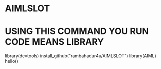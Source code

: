 # AIMLSLOT
# USING THIS COMMAND YOU RUN CODE MEANS LIBRARY
library(devtools)
install_github("rambahadur4u/AIMLSLOT")
library(AIML)
hello()
